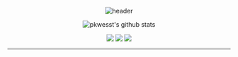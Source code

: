 <div align="center">
  
  ![header](https://capsule-render.vercel.app/api?type=waving&color=364765&fontColor=FAF7F5&textBg=282829&height=300&desc=PARK%20SEO%20HYUN&descAlignY=65&section=header&text=PKWESST&fontSize=90)
  <br>
  
  ![pkwesst's github stats](https://github-readme-stats.vercel.app/api?username=pkwesst&theme=graywhite&hide=stars,prs)
</div>
<div align=center>
  
  <a href="https://github.com/pkwesst" target="_blank"><img src="https://img.shields.io/badge/Github.com-gary?style=for-the-badge&logo=github&logoColor=white"/></a>
  <a href="https://mail.google.com/mail/?view=cm&amp;fs=1&amp;to=pkwesst@gmail.com" target="_blank"><img src="https://img.shields.io/badge/pkwesst@gmail.com-red?style=for-the-badge&logo=Gmail&logoColor=white"/></a>
  <a href="https://mail.google.com/mail/?view=cm&amp;fs=1&amp;to=pkwesst@naver.com" target="_blank"><img src="https://img.shields.io/badge/pkwesst@naver.com-mediumseagreen?style=for-the-badge&logo=naver&logoColor=white"/></a>
  <hr>
</div>


